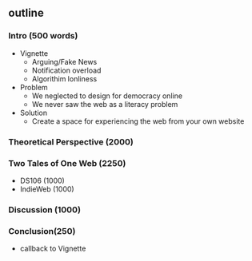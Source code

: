 ## outline
### Intro (500 words)
* Vignette
  * Arguing/Fake News
  * Notification overload
  * Algorithim lonliness
* Problem
  * We neglected to design for democracy online
  * We never saw the web as a literacy problem
* Solution
  * Create a space for experiencing the web from your own website
### Theoretical Perspective (2000)
### Two Tales of One Web (2250)
  * DS106 (1000)
  * IndieWeb (1000)
### Discussion (1000)
### Conclusion(250)
  * callback to Vignette
